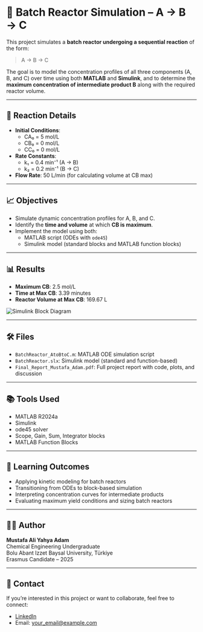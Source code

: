 # 🔬 Batch Reactor Simulation – A → B → C

This project simulates a **batch reactor undergoing a sequential reaction** of the form:

> A → B → C

The goal is to model the concentration profiles of all three components (A, B, and C) over time using both **MATLAB** and **Simulink**, and to determine the **maximum concentration of intermediate product B** along with the required reactor volume.

---

## 🧪 Reaction Details

- **Initial Conditions**:
  - CA₀ = 5 mol/L
  - CB₀ = 0 mol/L
  - CC₀ = 0 mol/L
- **Rate Constants**:
  - k₁ = 0.4 min⁻¹ (A → B)
  - k₂ = 0.2 min⁻¹ (B → C)
- **Flow Rate**: 50 L/min (for calculating volume at CB max)

---

## 📈 Objectives

- Simulate dynamic concentration profiles for A, B, and C.
- Identify the **time and volume** at which **CB is maximum**.
- Implement the model using both:
  - MATLAB script (ODEs with `ode45`)
  - Simulink model (standard blocks and MATLAB function blocks)

---

## 📊 Results

- **Maximum CB**: 2.5 mol/L
- **Time at Max CB**: 3.39 minutes
- **Reactor Volume at Max CB**: 169.67 L

![Simulink Block Diagram](./images/simulink_block.png) <!-- Replace with your actual image if available -->

---

## 🛠️ Files

- `BatchReactor_AtoBtoC.m`: MATLAB ODE simulation script
- `BatchReactor.slx`: Simulink model (standard and function-based)
- `Final_Report_Mustafa_Adam.pdf`: Full project report with code, plots, and discussion

---

## 📚 Tools Used

- MATLAB R2024a
- Simulink
- ode45 solver
- Scope, Gain, Sum, Integrator blocks
- MATLAB Function Blocks

---

## 🧠 Learning Outcomes

- Applying kinetic modeling for batch reactors
- Transitioning from ODEs to block-based simulation
- Interpreting concentration curves for intermediate products
- Evaluating maximum yield conditions and sizing batch reactors

---

## 👨‍🎓 Author

**Mustafa Ali Yahya Adam**  
Chemical Engineering Undergraduate  
Bolu Abant Izzet Baysal University, Türkiye  
Erasmus Candidate – 2025

---

## 📩 Contact

If you’re interested in this project or want to collaborate, feel free to connect:

- [LinkedIn](https://www.linkedin.com/in/mustafa-adam-2b5624257/)
- Email: your_email@example.com
